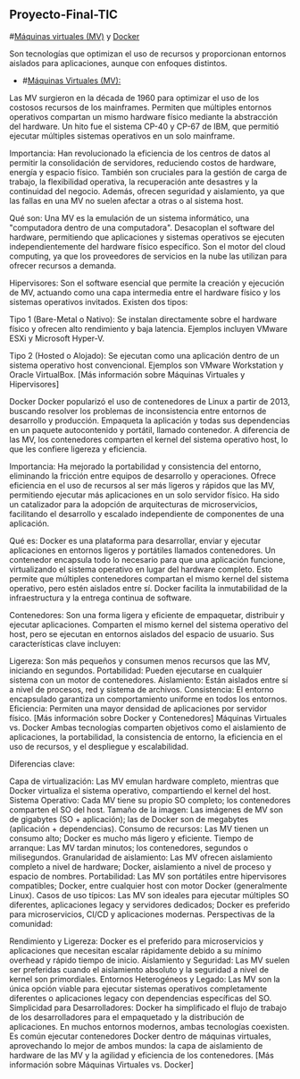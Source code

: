 ## Proyecto-Final-TIC

#[Máquinas virtuales (MV)](Info_Completa/VM/OrigenVM.md) y [Docker](Info_Completa/Docker/OrigenDocker.md)

Son tecnologías que optimizan el uso de recursos y proporcionan entornos aislados para aplicaciones, aunque con enfoques distintos.

- #[Máquinas Virtuales (MV):](Info_Completa/VM/OrigenVM.md)

Las MV surgieron en la década de 1960 para optimizar el uso de los costosos recursos de los mainframes. Permiten que múltiples entornos operativos compartan un mismo hardware físico mediante la abstracción del hardware. Un hito fue el sistema CP-40 y CP-67 de IBM, que permitió ejecutar múltiples sistemas operativos en un solo mainframe.



Importancia: Han revolucionado la eficiencia de los centros de datos al permitir la consolidación de servidores, reduciendo costos de hardware, energía y espacio físico. También son cruciales para la gestión de carga de trabajo, la flexibilidad operativa, la recuperación ante desastres y la continuidad del negocio. Además, ofrecen seguridad y aislamiento, ya que las fallas en una MV no suelen afectar a otras o al sistema host.




Qué son: Una MV es la emulación de un sistema informático, una "computadora dentro de una computadora". Desacoplan el software del hardware, permitiendo que aplicaciones y sistemas operativos se ejecuten independientemente del hardware físico específico. Son el motor del cloud computing, ya que los proveedores de servicios en la nube las utilizan para ofrecer recursos a demanda.



Hipervisores: Son el software esencial que permite la creación y ejecución de MV, actuando como una capa intermedia entre el hardware físico y los sistemas operativos invitados. Existen dos tipos:

Tipo 1 (Bare-Metal o Nativo): Se instalan directamente sobre el hardware físico y ofrecen alto rendimiento y baja latencia. Ejemplos incluyen VMware ESXi y Microsoft Hyper-V.

Tipo 2 (Hosted o Alojado): Se ejecutan como una aplicación dentro de un sistema operativo host convencional. Ejemplos son VMware Workstation y Oracle VirtualBox. [Más información sobre Máquinas Virtuales y Hipervisores]

Docker
Docker popularizó el uso de contenedores de Linux a partir de 2013, buscando resolver los problemas de inconsistencia entre entornos de desarrollo y producción. Empaqueta la aplicación y todas sus dependencias en un paquete autocontenido y portátil, llamado contenedor. A diferencia de las MV, los contenedores comparten el kernel del sistema operativo host, lo que les confiere ligereza y eficiencia.



Importancia: Ha mejorado la portabilidad y consistencia del entorno, eliminando la fricción entre equipos de desarrollo y operaciones. Ofrece eficiencia en el uso de recursos al ser más ligeros y rápidos que las MV, permitiendo ejecutar más aplicaciones en un solo servidor físico. Ha sido un catalizador para la adopción de arquitecturas de microservicios, facilitando el desarrollo y escalado independiente de componentes de una aplicación.



Qué es: Docker es una plataforma para desarrollar, enviar y ejecutar aplicaciones en entornos ligeros y portátiles llamados contenedores. Un contenedor encapsula todo lo necesario para que una aplicación funcione, virtualizando el sistema operativo en lugar del hardware completo. Esto permite que múltiples contenedores compartan el mismo kernel del sistema operativo, pero estén aislados entre sí. Docker facilita la inmutabilidad de la infraestructura y la entrega continua de software.




Contenedores: Son una forma ligera y eficiente de empaquetar, distribuir y ejecutar aplicaciones. Comparten el mismo kernel del sistema operativo del host, pero se ejecutan en entornos aislados del espacio de usuario. Sus características clave incluyen:


Ligereza: Son más pequeños y consumen menos recursos que las MV, iniciando en segundos.
Portabilidad: Pueden ejecutarse en cualquier sistema con un motor de contenedores.
Aislamiento: Están aislados entre sí a nivel de procesos, red y sistema de archivos.
Consistencia: El entorno encapsulado garantiza un comportamiento uniforme en todos los entornos.
Eficiencia: Permiten una mayor densidad de aplicaciones por servidor físico. [Más información sobre Docker y Contenedores]
Máquinas Virtuales vs. Docker
Ambas tecnologías comparten objetivos como el aislamiento de aplicaciones, la portabilidad, la consistencia de entorno, la eficiencia en el uso de recursos, y el despliegue y escalabilidad.





Diferencias clave:

Capa de virtualización: Las MV emulan hardware completo, mientras que Docker virtualiza el sistema operativo, compartiendo el kernel del host.
Sistema Operativo: Cada MV tiene su propio SO completo; los contenedores comparten el SO del host.
Tamaño de la imagen: Las imágenes de MV son de gigabytes (SO + aplicación); las de Docker son de megabytes (aplicación + dependencias).
Consumo de recursos: Las MV tienen un consumo alto; Docker es mucho más ligero y eficiente.
Tiempo de arranque: Las MV tardan minutos; los contenedores, segundos o milisegundos.
Granularidad de aislamiento: Las MV ofrecen aislamiento completo a nivel de hardware; Docker, aislamiento a nivel de proceso y espacio de nombres.
Portabilidad: Las MV son portátiles entre hipervisores compatibles; Docker, entre cualquier host con motor Docker (generalmente Linux).
Casos de uso típicos: Las MV son ideales para ejecutar múltiples SO diferentes, aplicaciones legacy y servidores dedicados; Docker es preferido para microservicios, CI/CD y aplicaciones modernas.
Perspectivas de la comunidad:

Rendimiento y Ligereza: Docker es el preferido para microservicios y aplicaciones que necesitan escalar rápidamente debido a su mínimo overhead y rápido tiempo de inicio.
Aislamiento y Seguridad: Las MV suelen ser preferidas cuando el aislamiento absoluto y la seguridad a nivel de kernel son primordiales.
Entornos Heterogéneos y Legado: Las MV son la única opción viable para ejecutar sistemas operativos completamente diferentes o aplicaciones legacy con dependencias específicas del SO.
Simplicidad para Desarrolladores: Docker ha simplificado el flujo de trabajo de los desarrolladores para el empaquetado y la distribución de aplicaciones.
En muchos entornos modernos, ambas tecnologías coexisten. Es común ejecutar contenedores Docker dentro de máquinas virtuales, aprovechando lo mejor de ambos mundos: la capa de aislamiento de hardware de las MV y la agilidad y eficiencia de los contenedores.
[Más información sobre Máquinas Virtuales vs. Docker]